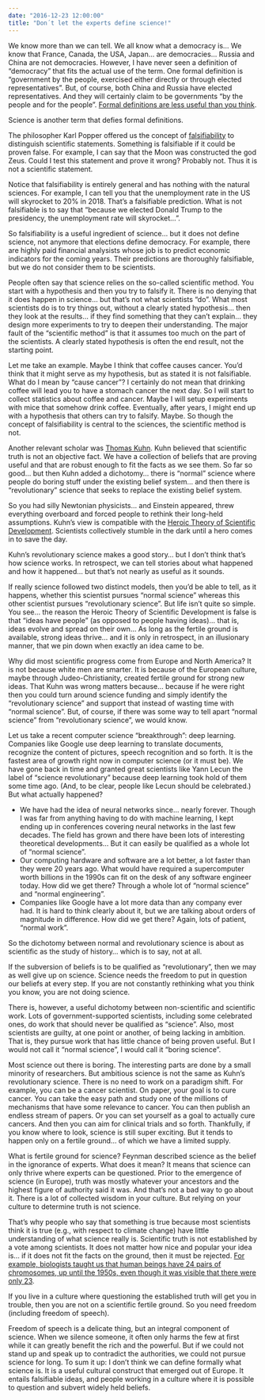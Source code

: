 ```yaml
---
date: "2016-12-23 12:00:00"
title: "Don´t let the experts define science!"
---
```




We know more than we can tell. We all know what a democracy is&hellip; We know that France, Canada, the USA, Japan&hellip; are democracies&hellip; Russia and China are not democracies. However, I have never seen a definition of &ldquo;democracy&rdquo; that fits the actual use of the term. One formal definition is &ldquo;government by the people, exercised either directly or through elected representatives&rdquo;. But, of course, both China and Russia have elected representatives. And they will certainly claim to be governments &ldquo;by the people and for the people&rdquo;.
[Formal definitions are less useful than you think](/lemire/blog/2007/12/05/formal-definitions-are-less-useful-than-you-think/).

Science is another term that defies formal definitions.

The philosopher Karl Popper offered us the concept of [falsifiability](https://en.wikipedia.org/wiki/Falsifiability) to distinguish scientific statements. Something is falsifiable if it could be proven false. For example, I can say that the Moon was constructed the god Zeus. Could I test this statement and prove it wrong? Probably not. Thus it is not a scientific statement.

Notice that falsifiability is entirely general and has nothing with the natural sciences. For example, I can tell you that the unemployment rate in the US will skyrocket to 20% in 2018. That&rsquo;s a falsifiable prediction. What is not falsifiable is to say that &ldquo;because we elected Donald Trump to the presidency, the unemployment rate will skyrocket&hellip;&rdquo;.

So falsifiability is a useful ingredient of science&hellip; but it does not define science, not anymore that elections define democracy. For example, there are highly paid financial analysists whose job is to predict economic indicators for the coming years. Their predictions are thoroughly falsifiable, but we do not consider them to be scientists.

People often say that science relies on the so-called scientific method. You start with a hypothesis and then you try to falsify it. There is no denying that it does happen in science&hellip; but that&rsquo;s not what scientists &ldquo;do&rdquo;. What most scientists do is to try things out, without a clearly stated hypothesis&hellip; then they look at the results&hellip; if they find something that they can&rsquo;t explain&hellip; they design more experiments to try to deepen their understanding.
The major fault of the &ldquo;scientific method&rdquo; is that it assumes too much on the part of the scientists. A clearly stated hypothesis is often the end result, not the starting point.

Let me take an example. Maybe I think that coffee causes cancer. You&rsquo;d think that it might serve as my hypothesis, but as stated it is not falsifiable. What do I mean by &ldquo;cause cancer&rdquo;? I certainly do not mean that drinking coffee will lead you to have a stomach cancer the next day. So I will start to collect statistics about coffee and cancer. Maybe I will setup experiments with mice that somehow drink coffee. Eventually, after years, I might end up with a hypothesis that others can try to falsify. Maybe.
So though the concept of falsifiability is central to the sciences, the scientific method is not.

Another relevant scholar was [Thomas Kuhn](https://en.wikipedia.org/wiki/Thomas_Kuhn). Kuhn believed that scientific truth is not an objective fact. We have a collection of beliefs that are proving useful and that are robust enough to fit the facts as we see them. So far so good&hellip; but then Kuhn added a dichotomy&hellip; there is &ldquo;normal&rdquo; science where people do boring stuff under the existing belief system&hellip; and then there is &ldquo;revolutionary&rdquo; science that seeks to replace the existing belief system.

So you had silly Newtonian physicists&hellip; and Einstein appeared, threw everything overboard and forced people to rethink their long-held assumptions. Kuhn&rsquo;s view is compatible with the [Heroic Theory of Scientific Development](http://blog.apperceptual.com/the-heroic-theory-of-scientific-development). Scientists collectively stumble in the dark until a hero comes in to save the day.

Kuhn&rsquo;s revolutionary science makes a good story&hellip; but I don&rsquo;t think that&rsquo;s how science works. In retrospect, we can tell stories about what happened and how it happened&hellip; but that&rsquo;s not nearly as useful as it sounds.

If really science followed two distinct models, then you&rsquo;d be able to tell, as it happens, whether this scientist pursues &ldquo;normal science&rdquo; whereas this other scientist pursues &ldquo;revolutionary science&rdquo;. But life isn&rsquo;t quite so simple.
You see&hellip; the reason the Heroic Theory of Scientific Development is false is that &ldquo;ideas have people&rdquo; (as opposed to people having ideas)&hellip; that is, ideas evolve and spread on their own&hellip; As long as the fertile ground is available, strong ideas thrive&hellip; and it is only in retrospect, in an illusionary manner, that we pin down when exactly an idea came to be.

Why did most scientific progress come from Europe and North America? It is not because white men are smarter. It is because of the European culture, maybe through Judeo-Christianity, created fertile ground for strong new ideas.
That Kuhn was wrong matters because&hellip; because if he were right then you could turn around science funding and simply identify the &ldquo;revolutionary science&rdquo; and support that instead of wasting time with &ldquo;normal science&rdquo;. But, of course, if there was some way to tell apart &ldquo;normal science&rdquo; from &ldquo;revolutionary science&rdquo;, we would know.

Let us take a recent computer science &ldquo;breakthrough&rdquo;: deep learning. Companies like Google use deep learning to translate documents, recognize the content of pictures, speech recognition and so forth. It is the fastest area of growth right now in computer science (or it must be). We have gone back in time and granted great scientists like Yann Lecun the label of &ldquo;science revolutionary&rdquo; because deep learning took hold of them some time ago. (And, to be clear, people like Lecun should be celebrated.) But what actually happened?

- We have had the idea of neural networks since&hellip; nearly forever. Though I was far from anything having to do with machine learning, I kept ending up in conferences covering neural networks in the last few decades. The field has grown and there have been lots of interesting theoretical developments&hellip; But it can easily be qualified as a whole lot of &ldquo;normal science&rdquo;.
- Our computing hardware and software are a lot better, a lot faster than they were 20 years ago. What would have required a supercomputer worth billions in the 1990s can fit on the desk of any software engineer today. How did we get there? Through a whole lot of &ldquo;normal science&rdquo; and &ldquo;normal engineering&rdquo;.
- Companies like Google have a lot more data than any company ever had. It is hard to think clearly about it, but we are talking about orders of magnitude in difference. How did we get there? Again, lots of patient, &ldquo;normal work&rdquo;.


So the dichotomy between normal and revolutionary science is about as scientific as the study of history&hellip; which is to say, not at all.

If the subversion of beliefs is to be qualified as &ldquo;revolutionary&rdquo;, then we may as well give up on science. Science needs the freedom to put in question our beliefs at every step. If you are not constantly rethinking what you think you know, you are not doing science.

There is, however, a useful dichotomy between non-scientific and scientific work. Lots of government-supported scientists, including some celebrated ones, do work that should never be qualified as &ldquo;science&rdquo;. Also, most scientists are guilty, at one point or another, of being lacking in ambition. That is, they pursue work that has little chance of being proven useful. But I would not call it &ldquo;normal science&rdquo;, I would call it &ldquo;boring science&rdquo;.

Most science out there is boring. The interesting parts are done by a small minority of researchers. But ambitious science is not the same as Kuhn&rsquo;s revolutionary science. There is no need to work on a paradigm shift. For example, you can be a cancer scientist. On paper, your goal is to cure cancer. You can take the easy path and study one of the millions of mechanisms that have some relevance to cancer. You can then publish an endless stream of papers. Or you can set yourself as a goal to actually cure cancers. And then you can aim for clinical trials and so forth.
Thankfully, if you know where to look, science is still super exciting. But it tends to happen only on a fertile ground&hellip; of which we have a limited supply.

What is fertile ground for science? Feynman described science as the belief in the ignorance of experts. What does it mean? It means that science can only thrive where experts can be questioned. Prior to the emergence of science (in Europe), truth was mostly whatever your ancestors and the highest figure of authority said it was. And that&rsquo;s not a bad way to go about it. There is a lot of collected wisdom in your culture. But relying on your culture to determine truth is not science.

That&rsquo;s why people who say that something is true because most scientists think it is true (e.g., with respect to climate change) have little understanding of what science really is. Scientific truth is not established by a vote among scientists. It does not matter how nice and popular your idea is&hellip; if it does not fit the facts on the ground, then it must be rejected. [For example, biologists taught us that human beings have 24 pairs of chromosomes, up until the 1950s, even though it was visible that there were only 23](/lemire/blog/2015/09/23/the-consensus-is-sometimes-wrong/).

If you live in a culture where questioning the established truth will get you in trouble, then you are not on a scientific fertile ground. So you need freedom (including freedom of speech).

Freedom of speech is a delicate thing, but an integral component of science. When we silence someone, it often only harms the few at first while it can greatly benefit the rich and the powerful. But if we could not stand up and speak up to contradict the authorities, we could not pursue science for long.
To sum it up: I don&rsquo;t think we can define formally what science is. It is a useful cultural construct that emerged out of Europe. It entails falsifiable ideas, and people working in a culture where it is possible to question and subvert widely held beliefs.

